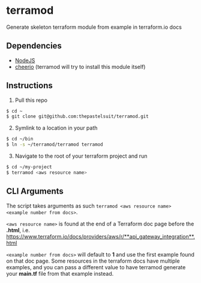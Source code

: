 # terramod
Generate skeleton terraform module from example in terraform.io docs

## Dependencies
- [NodeJS](https://nodejs.org/en/)
- [cheerio](https://github.com/cheeriojs/cheerio) (terramod will try to install this module itself)

## Instructions
1. Pull this repo
```bash
$ cd ~
$ git clone git@github.com:thepastelsuit/terramod.git
```

2. Symlink to a location in your path
```bash
$ cd ~/bin
$ ln -s ~/terramod/terramod terramod
```

3. Navigate to the root of your terraform project and run
```bash
$ cd ~/my-project
$ terramod <aws resource name>
```

## CLI Arguments
The script takes arguments as such `terramod <aws resource name> <example number from docs>`.

`<aws resource name>` is found at the end of a Terraform doc page before the **.html**, i.e. https://www.terraform.io/docs/providers/aws/r/**api_gateway_integration**.html

`<example number from docs>` will default to **1** and use the first example found on that doc page. Some resources in the terraform docs have multiple examples, and you can pass a different value to have terramod generate your **main.tf** file from that example instead.
